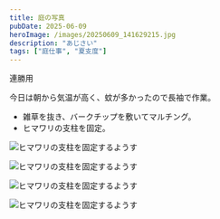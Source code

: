 ```yaml
---
title: 庭の写真
pubDate: 2025-06-09
heroImage: /images/20250609_141629215.jpg
description: "あじさい"
tags: ["庭仕事", "夏支度"]
---
```


連勝用

今日は朝から気温が高く、蚊が多かったので長袖で作業。

- 雑草を抜き、バークチップを敷いてマルチング。
- ヒマワリの支柱を固定。

![ヒマワリの支柱を固定するようす](/images/20250609_141633873.jpg)

![ヒマワリの支柱を固定するようす](/images/20250609_141638400.jpg)

![ヒマワリの支柱を固定するようす](/images/20250609_141640806.jpg)

![ヒマワリの支柱を固定するようす](/images/20250609_141643828.jpg)

